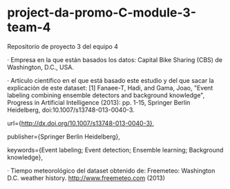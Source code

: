 # project-da-promo-C-module-3-team-4
Repositorio de proyecto 3 del equipo 4

· Empresa en la que están basados los datos:
Capital Bike Sharing (CBS) de Washington, D.C., USA.

· Artículo científico en el que está basado este estudio y del que sacar la explicación de este dataset:
[1] Fanaee-T, Hadi, and Gama, Joao, "Event labeling combining ensemble detectors and background knowledge", Progress in Artificial Intelligence (2013): pp. 1-15, Springer Berlin Heidelberg, doi:10.1007/s13748-013-0040-3.

url={http://dx.doi.org/10.1007/s13748-013-0040-3},
 
publisher={Springer Berlin Heidelberg},
 
keywords={Event labeling; Event detection; Ensemble learning; Background knowledge},


· Tiempo meteorológico del dataset obtenido de:
 Freemeteo: Washington D.C. weather history. http://www.freemeteo.com (2013)
